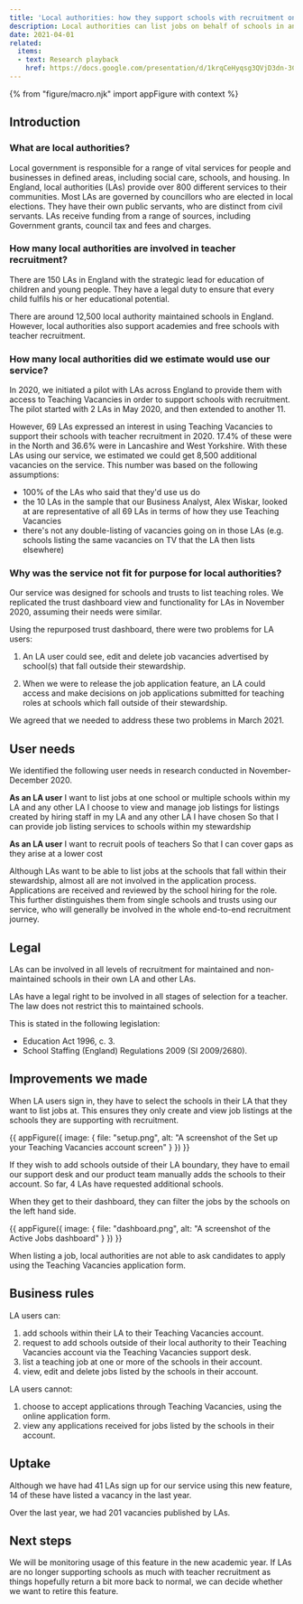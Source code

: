 ```yaml
---
title: 'Local authorities: how they support schools with recruitment on Teaching Vacancies'
description: Local authorities can list jobs on behalf of schools in and outside their boundary, but they can’t receive or view any applications on Teaching Vacancies.
date: 2021-04-01
related:
  items:
  - text: Research playback
    href: https://docs.google.com/presentation/d/1krqCeHyqsg3QVjD3dn-3CEAxjJPjDq5M5Fd9c2wNkwA/edit#slide=id.p
---
```


{% from "figure/macro.njk" import appFigure with context %}

## Introduction

### What are local authorities?

Local government is responsible for a range of vital services for people and businesses in defined areas, including social care, schools, and housing. In England, local authorities (LAs) provide over 800 different services to their communities.
Most LAs are governed by councillors who are elected in local elections. They have their own public servants, who are distinct from civil servants. LAs receive funding from a range of sources, including Government grants, council tax and fees and charges.  

### How many local authorities are involved in teacher recruitment?

There are 150 LAs in England with the strategic lead for education of children and young people. They have a legal duty to ensure that every child fulfils his or her educational potential. 

There are around 12,500 local authority maintained schools in England. However, local authorities also support academies and free schools with teacher recruitment. 

### How many local authorities did we estimate would use our service?

In 2020, we initiated a pilot with LAs across England to provide them with access to Teaching Vacancies in order to support schools with recruitment. The pilot started with 2 LAs in May 2020, and then extended to another 11. 

However, 69 LAs expressed an interest in using Teaching Vacancies to support their schools with teacher recruitment in 2020. 17.4% of these were in the North and 36.6% were in Lancashire and West Yorkshire. With these LAs using our service, we estimated we could get 8,500 additional vacancies on the service. This number was based on the following assumptions:

* 100% of the LAs who said that they'd use us do
* the 10 LAs in the sample that our Business Analyst, Alex Wiskar, looked at are representative of all 69 LAs in terms of how they use Teaching Vacancies
* there's not any double-listing of vacancies going on in those LAs (e.g. schools listing the same vacancies on TV that the LA then lists elsewhere)

### Why was the service not fit for purpose for local authorities?

Our service was designed for schools and trusts to list teaching roles. We replicated the trust dashboard view and functionality for LAs in November 2020, assuming their needs were similar. 

Using the repurposed trust dashboard, there were two problems for LA users: 

1. An LA user could see, edit and delete job vacancies advertised by school(s) that fall outside their stewardship. 

2. When we were to release the job application feature, an LA could access and make decisions on job applications submitted for teaching roles at schools which fall outside of their stewardship.

We agreed that we needed to address these two problems in March 2021.

## User needs

We identified the following user needs in research conducted in November-December 2020.  
 
**As an LA user**
I want
to list jobs at one school or multiple schools within my LA and any other LA I choose
to view and manage job listings for listings created by hiring staff in my LA and any other LA I have chosen 
So that I can provide job listing services to schools within my stewardship
 
**As an LA user**
I want to recruit pools of teachers
So that I can cover gaps as they arise at a lower cost
 
Although LAs want to be able to list jobs at the schools that fall within their stewardship, almost all are not involved in the application process. Applications are received and reviewed by the school hiring for the role. This further distinguishes them from single schools and trusts using our service, who will generally be involved in the whole end-to-end recruitment journey. 
 
## Legal
 
LAs can be involved in all levels of recruitment for maintained and non-maintained schools in their own LA and other LAs.

LAs have a legal right to be involved in all stages of selection for a teacher. The law does not restrict this to maintained schools. 

This is stated in the following legislation: 

* Education Act 1996, c. 3.
* School Staffing (England) Regulations 2009 (SI 2009/2680). 

## Improvements we made

When LA users sign in, they have to select the schools in their LA that they want to list jobs at. This ensures they only create and view job listings at the schools they are supporting with recruitment. 

{{ appFigure({
  image: {
    file: "setup.png",
    alt: "A screenshot of the Set up your Teaching Vacancies account screen"
  }
}) }}

If they wish to add schools outside of their LA boundary, they have to email our support desk and our product team manually adds the schools to their account. So far, 4 LAs have requested additional schools. 

When they get to their dashboard, they can filter the jobs by the schools on the left hand side.

{{ appFigure({
  image: {
    file: "dashboard.png",
    alt: "A screenshot of the Active Jobs dashboard"
  }
}) }}

When listing a job, local authorities are not able to ask candidates to apply using the Teaching Vacancies application form. 

## Business rules

LA users can: 

1. add schools within their LA to their Teaching Vacancies account. 
2. request to add schools outside of their local authority to their Teaching Vacancies account via the Teaching Vacancies support desk. 
3. list a teaching job at one or more of the schools in their account.
4. view, edit and delete jobs listed by the schools in their account. 

LA users cannot:

1. choose to accept applications through Teaching Vacancies, using the online application form. 
2. view any applications received for jobs listed by the schools in their account.

## Uptake

Although we have had 41 LAs sign up for our service using this new feature, 14 of these have listed a vacancy in the last year. 

Over the last year, we had 201 vacancies published by LAs. 

## Next steps

We will be monitoring usage of this feature in the new academic year. If LAs are no longer supporting schools as much with teacher recruitment as things hopefully return a bit more back to normal, we can decide whether we want to retire this feature. 
